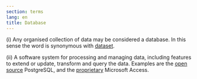 ```yaml
---
section: terms
lang: en
title: Database
---
```


(i) Any organised collection of data may be considered a database. In this sense the word is synonymous with [dataset](../dataset/).

(ii) A software system for processing and managing data, including features to extend or update, transform and query the data. Examples are the [open source](../open-source/) PostgreSQL, and the [proprietary](../proprietary/) Microsoft Access.
